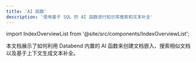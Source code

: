```yaml
---
title: 'AI 函数'
description: '使用基于 SQL 的 AI 函数进行知识库搜索和文本补全'
---
```


import IndexOverviewList from '@site/src/components/IndexOverviewList';

本文档展示了如何利用 Databend 内置的 AI 函数来创建文档嵌入、搜索相似文档以及基于上下文生成文本补全。

<IndexOverviewList />